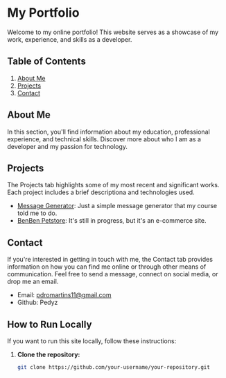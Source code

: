 # My Portfolio

Welcome to my online portfolio! This website serves as a showcase of my work, experience, and skills as a developer.

## Table of Contents

1. [About Me](#about-me)
2. [Projects](#projects)
3. [Contact](#contact)

## About Me

In this section, you'll find information about my education, professional experience, and technical skills. Discover more about who I am as a developer and my passion for technology.

## Projects

The Projects tab highlights some of my most recent and significant works. Each project includes a brief descriptiona and technologies used.

- [Message Generator](https://github.com/Pedyz/message_generator): Just a simple message generator that my course told me to do.
- [BenBen Petstore](): It's still in progress, but it's an e-commerce site.

## Contact

If you're interested in getting in touch with me, the Contact tab provides information on how you can find me online or through other means of communication. Feel free to send a message, connect on social media, or drop me an email.

- Email: pdromartins11@gmail.com
- Github: Pedyz

## How to Run Locally

If you want to run this site locally, follow these instructions:

1. **Clone the repository:**
   ```bash
   git clone https://github.com/your-username/your-repository.git